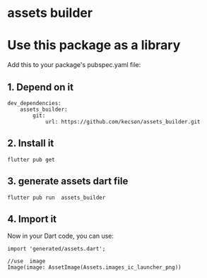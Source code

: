 # assets builder

# Use this package as a library
Add this to your package's pubspec.yaml file:
## 1. Depend on it
    dev_dependencies:
        assets_builder:
            git:
                url: https://github.com/kecson/assets_builder.git

## 2. Install it   
    flutter pub get   
## 3. generate assets dart file      
    flutter pub run  assets_builder 
## 4. Import it
Now in your Dart code, you can use:

    import 'generated/assets.dart';
    
    //use  image
    Image(image: AssetImage(Assets.images_ic_launcher_png))

